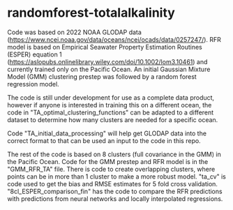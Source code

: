 # randomforest-totalalkalinity
Code was based on 2022 NOAA GLODAP data (https://www.ncei.noaa.gov/data/oceans/ncei/ocads/data/0257247/). RFR model is based on Empirical Seawater Property Estimation Routines (ESPER) equation 1 (https://aslopubs.onlinelibrary.wiley.com/doi/10.1002/lom3.10461) and currently trained only on the Pacific Ocean. An initial Gaussian Mixture Model (GMM) clustering prestep was followed by a random forest regression model. 

The code is still under development for use as a complete data product, however if anyone is interested in training this on a different ocean, the code in "TA_optimal_clustering_functions" can be adapted to a different dataset to determine how many clusters are needed for a specific ocean. 

Code "TA_initial_data_processing" will help get GLODAP data into the correct format to that can be used an input to the code in this repo. 

The rest of the code is based on 8 clusters (full covariance in the GMM) in the Pacific Ocean. Code for the GMM prestep and RFR model is in the "GMM_RFR_TA" file. There is code to create overlapping clusters, where points can be in more than 1 cluster to make a more robust model. "ta_cv" is code used to get the bias and RMSE estimates for 5 fold cross validation. "8cl_ESPER_comparison_fin" has the code to compare the RFR predictions with predictions from neural networks and locally interpolated regressions. 

